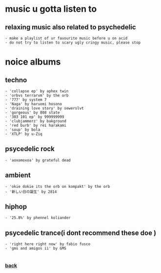 # music u gotta listen to


## relaxing music also related to psychedelic
    - make a playlist of ur favourite music before u on acid
    - do not try to listen to scary ugly cringy music, please stop

# noice albums
## techno
    - 'collapse ep' by aphex twin
    - 'orbvs terrarvm' by the orb
    - '777' by system 7
    - 'Naga' by haruomi hosono
    - 'draining love story' by sewerslvt
    - 'gorgeous' by 808 state
    - '303 101 ep' by 999999999
    - 'clubjammerz' by bakground
    - 'red burb' by rei harakami
    - 'soup' by bola
    - 'XTLP' by u-Ziq
## psycedelic rock
    - 'aoxomoxoa' by grateful dead
## ambient
    - 'okie dokie its the orb on kompakt' by the orb
    - '新しい日の誕生' by 2814
## hiphop
    - '25.8%' by phennel koliander
## psycedelic trance(i dont recommend these doe )
    - 'right here right now' by fabio fusco
    - 'gms and amigos ii' by GMS

#
### [back](main.md)